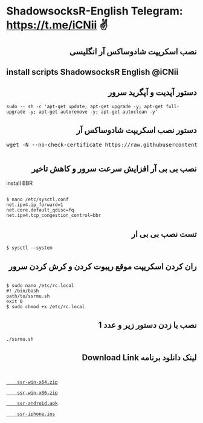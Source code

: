

# ShadowsocksR-English   Telegram: https://t.me/iCNii ✌ 
<h2 dir="auto">نصب اسکریپت شادوساکس آر انگلیسی</h2>

<h2 dir="auto">install scripts ShadowsocksR English @iCNii</h2>

<h2 dir="auto">دستور آپدیت و آپگرید سرور</h2>
<pre class="notranslate"><code>sudo -- sh -c 'apt-get update; apt-get upgrade -y; apt-get full-upgrade -y; apt-get autoremove -y; apt-get autoclean -y' </code></pre>
<h2 dir="auto">دستور نصب اسکریپت شادوساکس آر</h2>
<pre>wget -N --no-check-certificate https://raw.githubusercontent.com/Tehranii/ShadowsocksR-English/main/ssrmu.sh && chmod +x ssrmu.sh && ./ssrmu.sh <span class="pl-k"></span></pre>

<p><img alt="" src="https://raw.githubusercontent.com/Tehranii/github/main/shadowsocksR.png?token=GHSAT0AAAAAAB7XAM7NT4MEOARSZSDERITMZAHUUAA" /></p>

<h2 dir="auto">نصب بی بی آر افزایش سرعت سرور و کاهش تاخیر</h2> 
install BBR

<pre class="notranslate"><code>
$ nano /etc/sysctl.conf
net.ipv4.ip_forward=1
net.core.default_qdisc=fq
net.ipv4.tcp_congestion_control=bbr
</code></pre>

<h2 dir="auto">تست نصب بی بی ار</h2>

<pre class="notranslate"><code>$ sysctl --system</code></pre>

<h2 dir="auto">ران کردن اسکریپت موقع ریبوت کردن و کرش کردن سرور</h2>
<pre class="notranslate"><code>
$ sudo nano /etc/rc.local
#! /bin/bash
path/to/ssrmu.sh
exit 0
$ sudo chmod +x /etc/rc.local
</code></pre>

<h2 dir="auto">نصب با زدن دستور زیر و عدد 1</h2>

<pre class="notranslate"><code>./ssrmu.sh</code></pre>

<h2 dir="auto">لینک دانلود برنامه
Download Link
</h2>

<pre class="notranslate"><code>
<a href="https://github.com//ShadowsocksR-Live/ssrWin/releases/download/0.8.6/ssr-win-x64.zip" rel="nofollow" data-turbo="false" data-view-component="true" class="Truncate">
    <span data-view-component="true" class="Truncate-text text-bold">ssr-win-x64.zip</span>
<a href="https://github.com//ShadowsocksR-Live/ssrWin/releases/download/0.8.6/ssr-win-x86.zip" rel="nofollow" data-turbo="false" data-view-component="true" class="Truncate">
    <span data-view-component="true" class="Truncate-text text-bold">ssr-win-x86.zip</span>
<a href="https://github.com/HMBSbige/ShadowsocksR-Android/releases/download/3.8.2/shadowsocksr-android-3.8.2.apk" rel="nofollow" data-turbo="false" data-view-component="true" class="Truncate">
    <span data-view-component="true" class="Truncate-text text-bold">ssr-android.apk</span>
<a href="https://apps.apple.com/us/app/potatso/id1239860606" rel="nofollow" data-turbo="false" data-view-component="true" class="Truncate">
    <span data-view-component="true" class="Truncate-text text-bold">ssr-iphone.ios</span>
</a>
</code></pre>
